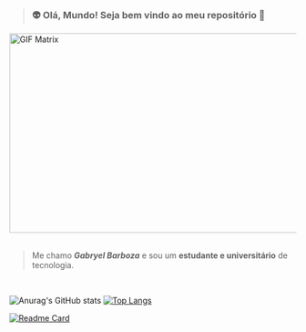 > ### 👽 Olá, Mundo! Seja **bem vindo** ao meu repositório 👋

<img width="800px" height="350px" alt="GIF Matrix" src="https://media0.giphy.com/media/v1.Y2lkPTc5MGI3NjExbzVlbjMzNGNiOWl1ejc4dDlycW9wbG5uMXdrOTVtcG80d3Q5YmtqcCZlcD12MV9pbnRlcm5hbF9naWZfYnlfaWQmY3Q9Zw/7FrOU9tPbgAZtxV5mb/giphy.gif" />
<br><br>

> Me chamo ***Gabryel Barboza*** e sou um **estudante e universitário** de tecnologia.

<div>
 <img />
 <img />
</div>

![Anurag's GitHub stats](https://github-readme-stats.vercel.app/api?username=gabryel-barboza&show_icons=true&theme=dracula)
[![Top Langs](https://github-readme-stats.vercel.app/api/top-langs/?username=gabryel-barboza&layout=donut)](https://github.com/anuraghazra/github-readme-stats)


[![Readme Card](https://github-readme-stats.vercel.app/api/pin/?username=gabryel-barboza&repo=DIO&show-owner=true)](https://github.com/gabryel-barboza/DIO)

